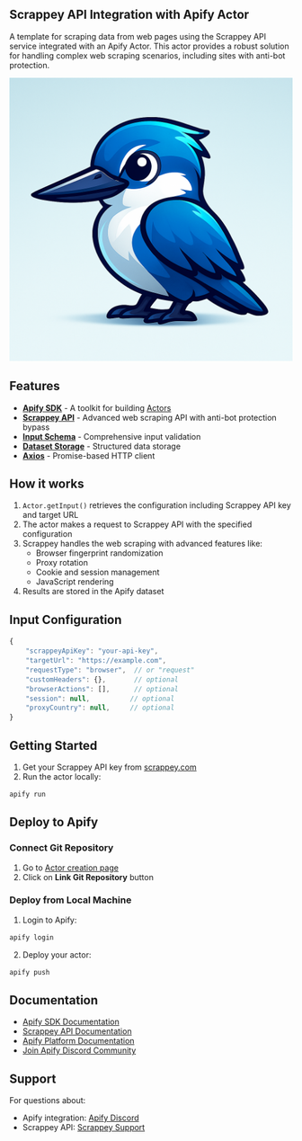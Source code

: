 ## Scrappey API Integration with Apify Actor

A template for scraping data from web pages using the Scrappey API service integrated with an Apify Actor. This actor provides a robust solution for handling complex web scraping scenarios, including sites with anti-bot protection.

![Scrappey API Integration](./assets/scrappey.png)

## Features

- **[Apify SDK](https://docs.apify.com/sdk/js/)** - A toolkit for building [Actors](https://apify.com/actors)
- **[Scrappey API](https://scrappey.com/)** - Advanced web scraping API with anti-bot protection bypass
- **[Input Schema](https://docs.apify.com/platform/actors/development/input-schema)** - Comprehensive input validation
- **[Dataset Storage](https://docs.apify.com/sdk/js/docs/guides/result-storage#dataset)** - Structured data storage
- **[Axios](https://axios-http.com/docs/intro)** - Promise-based HTTP client

## How it works

1. `Actor.getInput()` retrieves the configuration including Scrappey API key and target URL
2. The actor makes a request to Scrappey API with the specified configuration
3. Scrappey handles the web scraping with advanced features like:
   - Browser fingerprint randomization
   - Proxy rotation
   - Cookie and session management
   - JavaScript rendering
4. Results are stored in the Apify dataset

## Input Configuration

```javascript
{
    "scrappeyApiKey": "your-api-key",
    "targetUrl": "https://example.com",
    "requestType": "browser",  // or "request"
    "customHeaders": {},       // optional
    "browserActions": [],      // optional
    "session": null,          // optional
    "proxyCountry": null,     // optional
}
```

## Getting Started

1. Get your Scrappey API key from [scrappey.com](https://scrappey.com)
2. Run the actor locally:
```bash
apify run
```

## Deploy to Apify

### Connect Git Repository

1. Go to [Actor creation page](https://console.apify.com/actors/new)
2. Click on **Link Git Repository** button

### Deploy from Local Machine

1. Login to Apify:
```bash
apify login
```

2. Deploy your actor:
```bash
apify push
```

## Documentation

- [Apify SDK Documentation](https://docs.apify.com/sdk/js)
- [Scrappey API Documentation](https://scrappey.com/docs)
- [Apify Platform Documentation](https://docs.apify.com/platform)
- [Join Apify Discord Community](https://discord.com/invite/jyEM2PRvMU)

## Support

For questions about:
- Apify integration: [Apify Discord](https://discord.com/invite/jyEM2PRvMU)
- Scrappey API: [Scrappey Support](https://scrappey.com/support)
